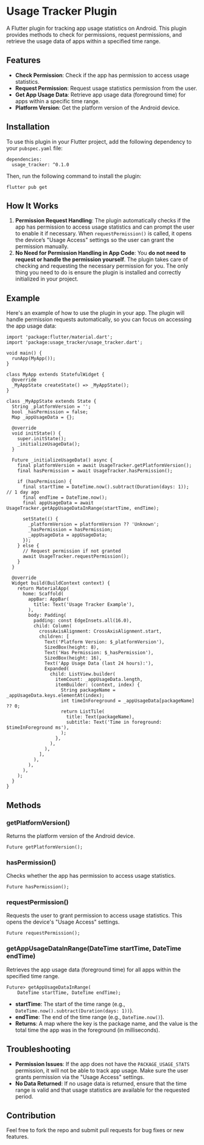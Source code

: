# Usage Tracker Plugin

A Flutter plugin for tracking app usage statistics on Android. This plugin provides methods to check for permissions, request permissions, and retrieve the usage data of apps within a specified time range.

## Features

*   **Check Permission**: Check if the app has permission to access usage statistics.
*   **Request Permission**: Request usage statistics permission from the user.
*   **Get App Usage Data**: Retrieve app usage data (foreground time) for apps within a specific time range.
*   **Platform Version**: Get the platform version of the Android device.

## Installation

To use this plugin in your Flutter project, add the following dependency to your `pubspec.yaml` file:

```
dependencies:
  usage_tracker: ^0.1.0
```

Then, run the following command to install the plugin:

```
flutter pub get
```

## How It Works

1.  **Permission Request Handling**: The plugin automatically checks if the app has permission to access usage statistics and can prompt the user to enable it if necessary. When `requestPermission()` is called, it opens the device’s "Usage Access" settings so the user can grant the permission manually.
2.  **No Need for Permission Handling in App Code**: You **do not need to request or handle the permission yourself**. The plugin takes care of checking and requesting the necessary permission for you. The only thing you need to do is ensure the plugin is installed and correctly initialized in your project.

## Example

Here's an example of how to use the plugin in your app. The plugin will handle permission requests automatically, so you can focus on accessing the app usage data:

```
import 'package:flutter/material.dart';
import 'package:usage_tracker/usage_tracker.dart';

void main() {
  runApp(MyApp());
}

class MyApp extends StatefulWidget {
  @override
  _MyAppState createState() => _MyAppState();
}

class _MyAppState extends State {
  String _platformVersion = '';
  bool _hasPermission = false;
  Map _appUsageData = {};

  @override
  void initState() {
    super.initState();
    _initializeUsageData();
  }

  Future _initializeUsageData() async {
    final platformVersion = await UsageTracker.getPlatformVersion();
    final hasPermission = await UsageTracker.hasPermission();

    if (hasPermission) {
      final startTime = DateTime.now().subtract(Duration(days: 1));  // 1 day ago
      final endTime = DateTime.now();
      final appUsageData = await UsageTracker.getAppUsageDataInRange(startTime, endTime);

      setState(() {
        _platformVersion = platformVersion ?? 'Unknown';
        _hasPermission = hasPermission;
        _appUsageData = appUsageData;
      });
    } else {
      // Request permission if not granted
      await UsageTracker.requestPermission();
    }
  }

  @override
  Widget build(BuildContext context) {
    return MaterialApp(
      home: Scaffold(
        appBar: AppBar(
          title: Text('Usage Tracker Example'),
        ),
        body: Padding(
          padding: const EdgeInsets.all(16.0),
          child: Column(
            crossAxisAlignment: CrossAxisAlignment.start,
            children: [
              Text('Platform Version: $_platformVersion'),
              SizedBox(height: 8),
              Text('Has Permission: $_hasPermission'),
              SizedBox(height: 16),
              Text('App Usage Data (last 24 hours):'),
              Expanded(
                child: ListView.builder(
                  itemCount: _appUsageData.length,
                  itemBuilder: (context, index) {
                    String packageName = _appUsageData.keys.elementAt(index);
                    int timeInForeground = _appUsageData[packageName] ?? 0;
                    return ListTile(
                      title: Text(packageName),
                      subtitle: Text('Time in foreground: $timeInForeground ms'),
                    );
                  },
                ),
              ),
            ],
          ),
        ),
      ),
    );
  }
}
```

## Methods

### getPlatformVersion()

Returns the platform version of the Android device.

```
Future getPlatformVersion();
```

### hasPermission()

Checks whether the app has permission to access usage statistics.

```
Future hasPermission();
```

### requestPermission()

Requests the user to grant permission to access usage statistics. This opens the device's "Usage Access" settings.

```
Future requestPermission();
```

### getAppUsageDataInRange(DateTime startTime, DateTime endTime)

Retrieves the app usage data (foreground time) for all apps within the specified time range.

```
Future> getAppUsageDataInRange(
    DateTime startTime, DateTime endTime);
```

*   **startTime**: The start of the time range (e.g., `DateTime.now().subtract(Duration(days: 1))`).
*   **endTime**: The end of the time range (e.g., `DateTime.now()`).
*   **Returns**: A map where the key is the package name, and the value is the total time the app was in the foreground (in milliseconds).

## Troubleshooting

*   **Permission Issues**: If the app does not have the `PACKAGE_USAGE_STATS` permission, it will not be able to track app usage. Make sure the user grants permission via the "Usage Access" settings.
*   **No Data Returned**: If no usage data is returned, ensure that the time range is valid and that usage statistics are available for the requested period.

## Contribution

Feel free to fork the repo and submit pull requests for bug fixes or new features.
